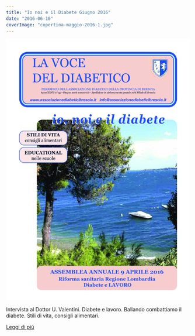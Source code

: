 ```yaml
---
title: "Io noi e il Diabete Giugno 2016"
date: "2016-06-10"
coverImage: "copertina-maggio-2016-1.jpg"
---
```

![](images/copertina-maggio-2016-1.jpg)

Intervista al Dottor U. Valentini. Diabete e lavoro. Ballando combattiamo il diabete. Stili di vita, consigli alimentari.

<div class="link-box"><a href="/la-nostra-associazione/la-mission-dellassociazione" class="theme-btn btn-style-two"><span class="btn-title">Leggi di più</span></a></div>

<!-- \[vc\_row equal\_height="yes" content\_placement="middle" css=".vc\_custom\_1560780690544{margin-bottom: -40px !important;}"\]\[vc\_column css=".vc\_custom\_1560780876104{padding-bottom: 40px !important;}" offset="vc\_col-lg-8 vc\_col-md-7 vc\_col-xs-12"\]\[dt\_fancy\_image image\_id="2173" width="300" height="500"\]\[/vc\_column\]\[vc\_column css=".vc\_custom\_1560780882530{padding-bottom: 40px !important;}" offset="vc\_col-lg-4 vc\_col-md-5 vc\_col-xs-12"\]\[ultimate\_heading main\_heading="Io noi e il Diabete Giugno 2016" heading\_tag="h3" alignment="left" sub\_heading\_font\_size="desktop:20px;" sub\_heading\_line\_height="desktop:30px;" el\_class="accent-subtitle-color" main\_heading\_font\_size="desktop:30px;" main\_heading\_line\_height="desktop:40px;" sub\_heading\_margin="margin-bottom:20px;" main\_heading\_style="font-weight:bold;" main\_heading\_margin="margin-bottom:5px;"\]\[/ultimate\_heading\]\[vc\_column\_text css=".vc\_custom\_1572516000832{padding-bottom: 20px !important;}"\]Intervista al Dottor U. Valentini. Diabete e lavoro. Ballando combattiamo il diabete. Stili di vita, consigli alimentari. Educational nelle scuole. Assembla annuale 9 Aprile 2016. Riforma sanitaria Regione Lombardia. Diabete e Lavoro.\[/vc\_column\_text\]\[vc\_column\_text\]

#### [View](http://198.211.122.197/diabetwp/wordpress/wp-content/uploads/2020/01/bassa-LA-VOCE-DEL-DIABETICOgiugno-2016.pdf) | [Download](http://198.211.122.197/diabetwp/wordpress/wp-content/uploads/2020/01/bassa-LA-VOCE-DEL-DIABETICOgiugno-2016.pdf)

\[/vc\_column\_text\]\[/vc\_column\]\[/vc\_row\] -->

